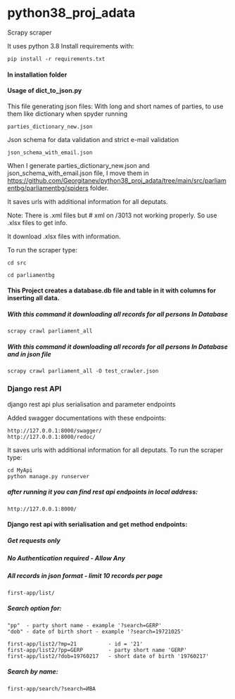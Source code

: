 # python38_proj_adata
 Scrapy scraper
 
 It uses python 3.8 
 Install requirements with:
 ```
 pip install -r requirements.txt
 ```

#### In installation folder
#### Usage of dict_to_json.py
This file generating json files:
With long and short names of parties, to use them like dictionary when spyder running
```
parties_dictionary_new.json
```
Json schema for data validation and strict e-mail validation
```
json_schema_with_email.json
```
When I generate parties_dictionary_new.json and json_schema_with_email.json file, I move them in https://github.com/Georgitanev/python38_proj_adata/tree/main/src/parliamentbg/parliamentbg/spiders
folder.

It saves urls with additional information for all deputats.

Note: There is .xml files but # xml on /3013 not working properly. So use .xlsx files to get info.

It download .xlsx files with information.

To run the scraper type:
```
cd src
```
```
cd parliamentbg
```
#### This Project creates a database.db file and table in it with columns for inserting all data.
##### With this command it downloading all records for all persons In Database
```
scrapy crawl parliament_all
```
##### With this command it downloading all records for all persons In Database and in json file
```
scrapy crawl parliament_all -O test_crawler.json
```

### Django rest API

django rest api plus serialisation and parameter endpoints

Added swagger documentations with these endpoints:

```
http://127.0.0.1:8000/swagger/
http://127.0.0.1:8000/redoc/
```

It saves urls with additional information for all deputats.
To run the scraper type:

```
cd MyApi
python manage.py runserver
```

##### after running it you can find rest api endpoints in local address:
``` 
http://127.0.0.1:8000/
```

#### Django rest api with serialisation and get method endpoints:

##### Get requests only
##### No Authentication required - Allow Any 
##### All records in json format - limit 10 records per page


```
first-app/list/
```
##### Search option for:
```
"pp"  - party short name - example '?search=GERP'
"dob" - date of birth short - example '?search=19721025' 
```
```
first-app/list2/?mp=21          - id = '21'
first-app/list2/?pp=GERP        - party short name 'GERP'
first-app/list2/?dob=19760217   - short date of birth '19760217'
```
##### Search by name:
```
first-app/search/?search=ИВА
```


